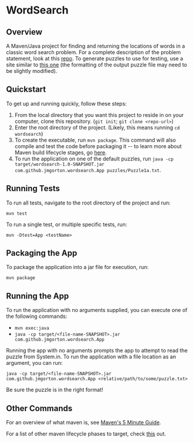 # WordSearch

## Overview
A Maven/Java project for finding and returning the locations of words in a classic word search problem. For a complete description of the problem statement, look at this [repo][Problem Statement]. To generate puzzles to use for testing, use a site similar to [this one][Puzzle Generator] (the formatting of the output puzzle file may need to be slightly modified).

## Quickstart
To get up and running quickly, follow these steps:
1. From the local directory that you want this project to reside in on your computer, clone this repository. (`git init`; `git clone <repo-url>`)
2. Enter the root directory of the project. (Likely, this means running `cd wordsearch`)
3. To create the executable, run `mvn package`. This command will also compile and test the code before packaging it -- to learn more about Maven build lifecycle stages, go [here][Lifecycle targets].
4. To run the application on one of the default puzzles, run `java -cp target/wordsearch-1.0-SNAPSHOT.jar com.github.jmgorton.wordsearch.App puzzles/Puzzle1a.txt`.

## Running Tests
To run all tests, navigate to the root directory of the project and run:

`mvn test`

To run a single test, or multiple specific tests, run:

`mvn -Dtest=App <testName>`

## Packaging the App
To package the application into a jar file for execution, run:

`mvn package`

## Running the App
To run the application with no arguments supplied, you can execute one of the following commands:

* `mvn exec:java`
* `java -cp target/<file-name-SNAPSHOT>.jar com.github.jmgorton.wordsearch.App`

Running the app with no arguments prompts the app to attempt to read the puzzle from System.in. To run the application with a file location as an argument, you can run:

`java -cp target/<file-name-SNAPSHOT>.jar com.github.jmgorton.wordsearch.App <relative/path/to/some/puzzle.txt>`

Be sure the puzzle is in the right format!

## Other Commands
For an overview of what maven is, see [Maven's 5 Minute Guide]. 

For a list of other maven lifecycle phases to target, check [this][Lifecycle targets] out.



[Problem Statement]: https://github.com/PillarTechnology/kata-word-search
[Puzzle Generator]: http://puzzlemaker.discoveryeducation.com/WordSearchSetupForm.asp
[Maven's 5 Minute Guide]: https://maven.apache.org/guides/getting-started/maven-in-five-minutes.html 
[Lifecycle targets]: https://maven.apache.org/guides/introduction/introduction-to-the-lifecycle.html#Lifecycle_Reference

